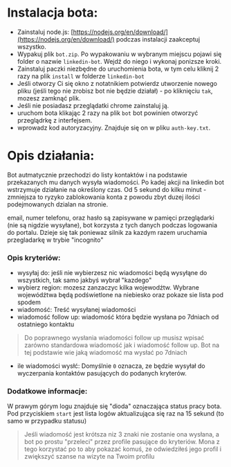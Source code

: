 # Instalacja bota:

* Zainstaluj node.js: [https://nodejs.org/en/download/](https://nodejs.org/en/download/) podczas instalacji zaakceptuj wszystko.
* Wypakuj plik `bot.zip`. Po wypakowaniu w wybranym miejscu pojawi się folder o nazwie `linkedin-bot`. Wejdź do niego i wykonaj ponizsze kroki.
* Zainstaluj paczki niezbędne do uruchomienia bota, w tym celu kliknij 2 razy na plik `install` w folderze `linkedin-bot`
* Jeśli otworzy Ci się okno z notatnikiem potwierdz utworzenie nowego pliku (jeśli tego nie zrobisz bot nie będzie działał) - po kliknięciu `tak`, mozesz zamknąć plik.
* Jeśli nie posiadasz przeglądatki chrome zainstaluj ją.
* uruchom bota klikając 2 razy na plik `bot` bot powinien otworzyć przeglądrkę z interfejsem.
* wprowadz kod autoryzacyjny. Znajduje się on w pliku `auth-key.txt`.
# Opis działania:

Bot autmatycznie przechodzi do listy kontaktów i na podstawie przekazanych mu danych wysyła wiadomości.
Po kadej akcji na linkedin bot wstrzymuje działanie na określony czas. Od 5 sekund do kilku minut - zmniejsza to ryzyko zablokowania konta z powodu zbyt duzej ilości podejmowanych dzialan na stronie.

email, numer telefonu, oraz hasło są zapisywane w pamięci przeglądarki (nie są nigdzie wysyłane), bot korzysta z tych danych podczas logowania do portalu. Dzieje się tak poniewaz silnik za kazdym razem uruchamia przegladarkę w trybie "incognito"

### Opis kryteriów:
- wysyłaj do: jeśli nie wybierzesz nic wiadomości będą wysyłąne do wszystkich, tak samo jakbyś wybrał "kazdego"
- wybierz region: mozesz zanzaczyc kilka wojewodźtw. Wybrane wojewódźtwa będą podświetlone na niebiesko oraz pokaze sie lista pod spodem
- wiadomość: Treść wysyłanej wiadomości
- wiadomość follow up: wiadomość która będzie wysłana po 7dniach od ostatniego kontaktu
> Do poprawnego wysłania wiadomości follow up musisz wpisać zarówno standardowa wiadomość jak i wiadomość follow up. Bot na tej podstawie wie jaką wiadomość ma wysłać po 7dniach
- ile wiadomości wysłć: Domyślnie `0` oznacza, ze będzie wysyłał do wyczerpania kontaktów pasujących do podanych kryterów.


### Dodatkowe informacje:
W prawym górym logu znajduje się "dioda" oznaczająca status pracy bota.
Pod przyciskiem `start` jest lista logów aktualizująca się raz na 15 sekund (to samo w przypadku statusu)
> Jeśli wiadomość jest krótsza niz 3 znaki nie zostanie ona wysłana, a bot po prostu "przeleci" przez profile pasujące do kryteriów. Mona z tego korzystać po to aby pokazać komuś, ze odwiedziłeś jego profil i zwiększyć szanse na wizyte na Twoim profilu